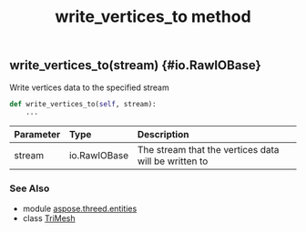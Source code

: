 ﻿---
title: write_vertices_to method
second_title: Aspose.3D for Python via .NET API References
description: 
type: docs
weight: 260
url: /python-net/aspose.threed.entities/trimesh/write_vertices_to/
is_root: false
---

## write_vertices_to(stream) {#io.RawIOBase}

Write vertices data to the specified stream



```python
def write_vertices_to(self, stream):
    ...
```


| Parameter | Type | Description |
| :- | :- | :- |
| stream | io.RawIOBase | The stream that the vertices data will be written to |



### See Also
* module [aspose.threed.entities](../../)
* class [TriMesh](/3d/python-net/aspose.threed.entities/trimesh)
